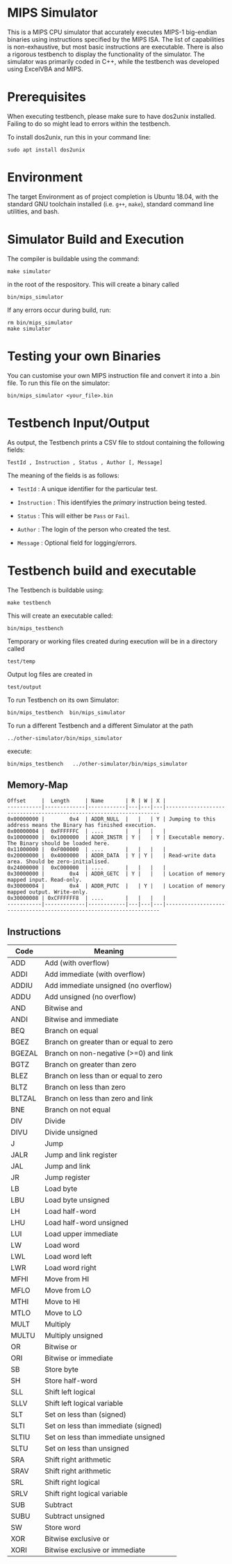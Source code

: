 MIPS Simulator
==========================

This is a MIPS CPU simulator that accurately executes MIPS-1 big-endian binaries using instructions specified by the MIPS ISA. The list of capabilities is non-exhaustive, but most basic instructions are executable. There is also a rigorous testbench to display the functionality of the simulator. The simulator was primarily coded in C++, while the testbench was developed using ExcelVBA and MIPS. 

Prerequisites
=====================================

When executing testbench, please make sure to have dos2unix installed.
Failing to do so might lead to errors within the testbench.

To install dos2unix, run this in your command line:
```
sudo apt install dos2unix
```

Environment
===========

The target Environment as of project completion is Ubuntu 18.04, with the standard GNU toolchain
installed (i.e. `g++`, `make`), standard command line utilities, and
bash.


Simulator Build and Execution
=============================

The compiler is buildable using the command:
```
make simulator
```
in the root of the respository. This will create a binary called 
```
bin/mips_simulator
```

If any errors occur during build, run:
```
rm bin/mips_simulator
make simulator
```

Testing your own Binaries
=========================

You can customise your own MIPS instruction file and convert it into a .bin file.
To run this file on the simulator:
```
bin/mips_simulator <your_file>.bin
```

Testbench Input/Output
======================

As output, the Testbench prints a CSV file to stdout containing the following fields:
```
TestId , Instruction , Status , Author [, Message]
```

The meaning of the fields is as follows:

- `TestId` : A unique identifier for the particular test.

- `Instruction` : This identifyies the _primary_ instruction being tested.

- `Status` : This will either be `Pass` or `Fail`.
  
- `Author` : The login of the person who created the test.

- `Message` : Optional field for logging/errors.
  
  
Testbench build and executable
==============================

The Testbench is buildable using:
```
make testbench
```
This will create an executable called:
```
bin/mips_testbench
```

Temporary or working files created during execution will be in a directory
called 
```
test/temp
```
Output log files are created in 
```
test/output
```

To run Testbench on its own Simulator:
```
bin/mips_testbench  bin/mips_simulator
```

To run a different Testbench and a different Simulator at the
path 
```
../other-simulator/bin/mips_simulator
```
execute:
```
bin/mips_testbench   ../other-simulator/bin/mips_simulator
```

Memory-Map
----------

```
Offset     |  Length     | Name       | R | W | X |
-----------|-------------|------------|---|---|---|--------------------------------------------------------------------
0x00000000 |        0x4  | ADDR_NULL  |   |   | Y | Jumping to this address means the Binary has finished execution.
0x00000004 |  0xFFFFFFC  | ....       |   |   |   |
0x10000000 |  0x1000000  | ADDR_INSTR | Y |   | Y | Executable memory. The Binary should be loaded here.
0x11000000 |  0xF000000  | ....       |   |   |   |
0x20000000 |  0x4000000  | ADDR_DATA  | Y | Y |   | Read-write data area. Should be zero-initialised.
0x24000000 |  0xC000000  | ....       |   |   |   |
0x30000000 |        0x4  | ADDR_GETC  | Y |   |   | Location of memory mapped input. Read-only.
0x30000004 |        0x4  | ADDR_PUTC  |   | Y |   | Location of memory mapped output. Write-only.
0x30000008 | 0xCFFFFFF8  | ....       |   |   |   |
-----------|-------------|------------|---|---|---|--------------------------------------------------------------------
```


Instructions
------------

Code    |   Meaning                                   
--------|---------------------------------------------
ADD     |  Add (with overflow)
ADDI    |  Add immediate (with overflow)
ADDIU   |  Add immediate unsigned (no overflow)
ADDU    |  Add unsigned (no overflow)
AND     |  Bitwise and
ANDI    |  Bitwise and immediate
BEQ     |  Branch on equal
BGEZ    |  Branch on greater than or equal to zero
BGEZAL  |  Branch on non-negative (>=0) and link
BGTZ    |  Branch on greater than zero
BLEZ    |  Branch on less than or equal to zero
BLTZ    |  Branch on less than zero
BLTZAL  |  Branch on less than zero and link
BNE     |  Branch on not equal
DIV     |  Divide
DIVU    |  Divide unsigned
J       |  Jump
JALR    |  Jump and link register
JAL     |  Jump and link
JR      |  Jump register
LB      |  Load byte
LBU     |  Load byte unsigned
LH      |  Load half-word
LHU     |  Load half-word unsigned
LUI     |  Load upper immediate
LW      |  Load word
LWL     |  Load word left
LWR     |  Load word right
MFHI    |  Move from HI
MFLO    |  Move from LO
MTHI    |  Move to HI
MTLO    |  Move to LO
MULT    |  Multiply
MULTU   |  Multiply unsigned
OR      |  Bitwise or
ORI     |  Bitwise or immediate
SB      |  Store byte
SH      |  Store half-word
SLL     |  Shift left logical
SLLV    |  Shift left logical variable
SLT     |  Set on less than (signed)
SLTI    |  Set on less than immediate (signed)
SLTIU   |  Set on less than immediate unsigned
SLTU    |  Set on less than unsigned
SRA     |  Shift right arithmetic
SRAV    |  Shift right arithmetic
SRL     |  Shift right logical
SRLV    |  Shift right logical variable
SUB     |  Subtract
SUBU    |  Subtract unsigned
SW      |  Store word
XOR     |  Bitwise exclusive or
XORI    |  Bitwise exclusive or immediate
